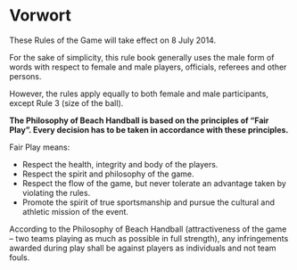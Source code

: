 # Vorwort

These Rules of the Game will take effect on 8 July 2014.

For the sake of simplicity, this rule book generally uses the male form of words with respect to female and male players, officials, referees and other persons.

However, the rules apply equally to both female and male participants, except Rule 3 (size of the ball).

**The Philosophy of Beach Handball is based on the principles of “Fair Play”. Every decision has to be taken in accordance with these principles.**

Fair Play means:
- Respect the health, integrity and body of the players.
- Respect the spirit and philosophy of the game.
- Respect the flow of the game, but never tolerate an advantage taken by violating the rules.
- Promote the spirit of true sportsmanship and pursue the cultural and athletic mission of the event.

According to the Philosophy of Beach Handball (attractiveness of the game – two teams playing as much as possible in full strength), any infringements awarded during play shall be against players as individuals and not team fouls.
